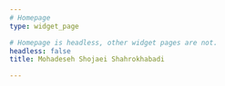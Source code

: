 ```yaml
---
# Homepage
type: widget_page

# Homepage is headless, other widget pages are not.
headless: false
title: Mohadeseh Shojaei Shahrokhabadi

---
```



